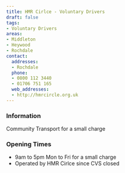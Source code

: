 ```yaml
---
title: HMR Cirlce - Voluntary Drivers
draft: false
tags:
- Voluntary Drivers
areas:
- Middleton
- Heywood
- Rochdale
contact:
  addresses:
  - Rochdale
  phone:
  - 0800 112 3440
  - 01706 751 165
  web_addresses:
  - http://hmrcircle.org.uk
---
```


### Information
Community Transport for a small charge

### Opening Times
* 9am to 5pm  Mon to Fri for a small charge
* Operated by HMR Cirlce since CVS closed